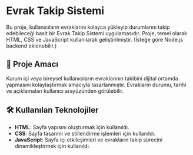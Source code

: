 # Evrak Takip Sistemi

Bu proje, kullanıcıların evraklarını kolayca yükleyip durumlarını takip edebileceği basit bir Evrak Takip Sistemi uygulamasıdır. Proje, temel olarak HTML, CSS ve JavaScript kullanılarak geliştirilmiştir. (İsteğe göre Node.js backend eklenebilir.)

## 📌 Proje Amacı

Kurum içi veya bireysel kullanıcıların evraklarının takibini dijital ortamda yapmasını kolaylaştırmak amacıyla tasarlanmıştır. Evrakların durumu, tarihi ve açıklamaları kullanıcı arayüzünden görülebilir.

## 🛠 Kullanılan Teknolojiler

- **HTML**: Sayfa yapısını oluşturmak için kullanıldı.
- **CSS**: Sayfa tasarımı ve stillendirme işlemleri için kullanıldı.
- **JavaScript**: Sayfa içi etkileşimleri ve evrakların takip sürecini dinamikleştirmek için kullanıldı.
